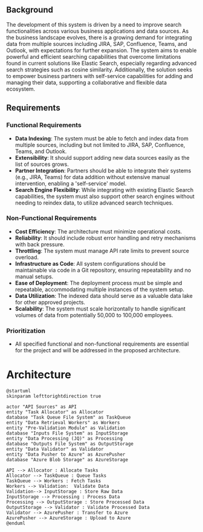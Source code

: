 ## Background

The development of this system is driven by a need to improve search functionalities across various business applications and data sources. As the business landscape evolves, there is a growing demand for integrating data from multiple sources including JIRA, SAP, Confluence, Teams, and Outlook, with expectations for further expansion. The system aims to enable powerful and efficient searching capabilities that overcome limitations found in current solutions like Elastic Search, especially regarding advanced search strategies such as cosine similarity. Additionally, the solution seeks to empower business partners with self-service capabilities for adding and managing their data, supporting a collaborative and flexible data ecosystem.

## Requirements

### Functional Requirements
- **Data Indexing**: The system must be able to fetch and index data from multiple sources, including but not limited to JIRA, SAP, Confluence, Teams, and Outlook.
- **Extensibility**: It should support adding new data sources easily as the list of sources grows.
- **Partner Integration**: Partners should be able to integrate their systems (e.g., JIRA, Teams) for data addition without extensive manual intervention, enabling a 'self-service' model.
- **Search Engine Flexibility**: While integrating with existing Elastic Search capabilities, the system must also support other search engines without needing to reindex data, to utilize advanced search techniques.

### Non-Functional Requirements
- **Cost Efficiency**: The architecture must minimize operational costs.
- **Reliability**: It should include robust error handling and retry mechanisms with back pressure.
- **Throttling**: The system must manage API rate limits to prevent source overload.
- **Infrastructure as Code**: All system configurations should be maintainable via code in a Git repository, ensuring repeatability and no manual setups.
- **Ease of Deployment**: The deployment process must be simple and repeatable, accommodating multiple instances of the system setup.
- **Data Utilization**: The indexed data should serve as a valuable data lake for other approved projects.
- **Scalability**: The system must scale horizontally to handle significant volumes of data from potentially 50,000 to 100,000 employees.

### Prioritization
- All specified functional and non-functional requirements are essential for the project and will be addressed in the proposed architecture.


# Architecture

```plantuml
@startuml
skinparam lefttorightdirection true

actor "API Sources" as API
entity "Task Allocator" as Allocator
database "Task Queue File System" as TaskQueue
entity "Data Retrieval Workers" as Workers
entity "Pre-Validation Module" as Validation
database "Inputs File System" as InputStorage
entity "Data Processing (JQ)" as Processing
database "Outputs File System" as OutputStorage
entity "Data Validator" as Validator
entity "Data Pusher to Azure" as AzurePusher
database "Azure Blob Storage" as AzureStorage

API --> Allocator : Allocate Tasks
Allocator --> TaskQueue : Queue Tasks
TaskQueue --> Workers : Fetch Tasks
Workers --> Validation:  Validate Data
Validation--> InputStorage : Store Raw Data
InputStorage --> Processing : Process Data
Processing --> OutputStorage : Store Processed Data
OutputStorage --> Validator : Validate Processed Data
Validator --> AzurePusher : Transfer to Azure
AzurePusher --> AzureStorage : Upload to Azure
@enduml
```